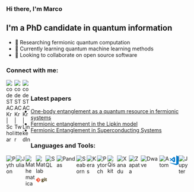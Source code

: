 ### Hi there, I'm Marco

<!--
**Marco-Di-Tullio/Marco-Di-Tullio** is a ✨ _special_ ✨ repository because its `README.md` (this file) appears on your GitHub profile.
-->

## I'm a PhD candidate in quantum information

- 🔭 Researching fermionic quantum computation
- 🌱 Currently learning quantum machine learning methods
- 👯 Looking to collaborate on open source software
<!--
-  :smiley: Love climbing  :mount_fuji: and playing the guitar  :guitar:
-->

### Connect with me:

[<img align="left" alt="codeSTACKr | Scholar" width="22px" src="https://img.favpng.com/7/20/20/google-scholar-education-research-doctor-of-philosophy-png-favpng-dUV9iN3f1E6m53A7thY113J3Y.jpg" />](https://scholar.google.com/citations?user=8fFmpbwAAAAJ&hl=en)
[<img align="left" alt="codeSTACKr | Twitter" width="22px" src="https://cdn.jsdelivr.net/npm/simple-icons@v3/icons/twitter.svg" />](https://twitter.com/MarcoDiTullio21)
[<img align="left" alt="codeSTACKr | LinkedIn" width="22px" src="https://cdn.jsdelivr.net/npm/simple-icons@v3/icons/linkedin.svg" />](https://www.linkedin.com/in/marco-di-tullio-53760b45/)
<br />

### Latest papers
- [One-body entanglement as a quantum resource in fermionic systems](https://arxiv.org/abs/2001.03570)
- [Fermionic entanglement in the Lipkin model](https://journals.aps.org/pra/abstract/10.1103/PhysRevA.100.062104)
- [Fermionic Entanglement in Superconducting Systems](https://journals.aps.org/pra/abstract/10.1103/PhysRevA.97.062109)



### Languages and Tools:

<img align="left" alt="Python" width="26px" src="https://upload.wikimedia.org/wikipedia/commons/thumb/c/c3/Python-logo-notext.svg/600px-Python-logo-notext.svg.png" />
<img align="left" alt="Julia" width="26px" src="https://avatars1.githubusercontent.com/u/743164?s=280&v=4" />
<img align="left" alt="Mathematica" width="28px" src="https://encrypted-tbn0.gstatic.com/images?q=tbn%3AANd9GcQeP0R697Onh7SrpRmD_ttzVIjkjltUnRA4yg&usqp=CAU" />
<img align="left" alt="Matlab" width="26px" src="https://upload.wikimedia.org/wikipedia/commons/2/21/Matlab_Logo.png" />
<img align="left" alt="SQL" width="30px" src="https://library.kissclipart.com/20180915/vxq/kissclipart-azure-sql-db-clipart-microsoft-azure-sql-database-60229f0026e240f5.jpg" />
<img align="left" alt="Pandas" width="53px" src="https://upload.wikimedia.org/wikipedia/commons/thumb/e/ed/Pandas_logo.svg/120px-Pandas_logo.svg.png" />
<img align="left" alt="Seaborn" width="28px" src="https://prnewswire2-a.akamaihd.net/p/1893751/sp/189375100/thumbnail/entry_id/1_ux5ew23z/def_height/200/def_width/200/version/100031/type/1" />
<img align="left" alt="Keras" width="28px" src="https://upload.wikimedia.org/wikipedia/commons/thumb/a/ae/Keras_logo.svg/1200px-Keras_logo.svg.png" />
<img align="left" alt="Pytorch" width="28px" src="https://www.pngitem.com/pimgs/m/31-310639_pytorch-logo-png-transparent-png.png" />
<img align="left" alt="Qiskit" width="26px" src="https://upload.wikimedia.org/wikipedia/commons/thumb/5/51/Qiskit-Logo.svg/1024px-Qiskit-Logo.svg.png" />
<img align="left" alt="Xanadu" width="32px" src="https://res-2.cloudinary.com/crunchbase-production/image/upload/c_lpad,h_170,w_170,f_auto,b_white,q_auto:eco/v1488833662/jlswbdm6omh3ooit8ldj.png" />
<img align="left" alt="Zapata" width="32px" src="https://avatars1.githubusercontent.com/u/37746356?s=280&v=4" />
<img align="left" alt="Dwave" width="50px" src="https://upload.wikimedia.org/wikipedia/commons/4/4f/Logo_dwave.png" />
<img align="left" alt="Atom" width="26px" src="https://encrypted-tbn0.gstatic.com/images?q=tbn%3AANd9GcSiWysKlz8wkmOvcLZmdxiojcH3Bh4XcRnY7g&usqp=CAU" />
<img align="left" alt="Visual Studio Code" width="26px" src="https://raw.githubusercontent.com/github/explore/80688e429a7d4ef2fca1e82350fe8e3517d3494d/topics/visual-studio-code/visual-studio-code.png" />
<img align="left" alt="Jupyter" width="26px" src="https://encrypted-tbn0.gstatic.com/images?q=tbn%3AANd9GcT7OuH7dMFeUfLaVZvz0UFK8bef6QGGLw8WMQ&usqp=CAU" />
<img align="center" alt="Git" width="30px" src="https://raw.githubusercontent.com/github/explore/80688e429a7d4ef2fca1e82350fe8e3517d3494d/topics/git/git.png" />

<!--
<img align="left" alt="GitHub" width="26px" src="https://raw.githubusercontent.com/github/explore/78df643247d429f6cc873026c0622819ad797942/topics/github/github.png" />
-->
<br />
